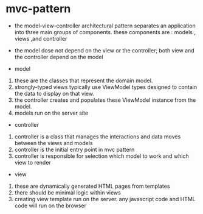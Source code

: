 # mvc-pattern
- the model-view-controller architectural pattern separates an application into three main groups of components. these components are : models , views ,and controller
- the model dose not depend on the view or the controller; both view and the controller depend on the model

- model 
1. these are the classes that represent the domain model.
2. strongly-typed views typically use ViewModel types designed to contain the data to display on that view.
3. the controller creates and populates these ViewModel instance from the model. 
4. models run on the server site

- controller
1. controller is a class that manages the interactions and data moves between the views and models
2. controller is the initial entry point in mvc pattern
3. controller is responsible for selection which model to work and which view to render

- view
1. these are dynamically generated HTML pages from templates
2. there should be minimal logic within views
3. creating view template run on the server. any javascript code and HTML code will run on the browser
